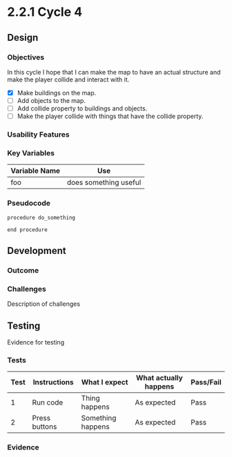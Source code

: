 # 2.2.1 Cycle 4

## Design

### Objectives

In this cycle I hope that I can make the map to have an actual structure and make the player collide and interact with it.

* [x] Make buildings on the map.
* [ ] Add objects to the map.
* [ ] Add collide property to buildings and objects.
* [ ] Make the player collide with things that have the collide property.

### Usability Features

### Key Variables

| Variable Name | Use                   |
| ------------- | --------------------- |
| foo           | does something useful |

### Pseudocode

```
procedure do_something
    
end procedure
```

## Development

### Outcome

### Challenges

Description of challenges

## Testing

Evidence for testing

### Tests

| Test | Instructions  | What I expect     | What actually happens | Pass/Fail |
| ---- | ------------- | ----------------- | --------------------- | --------- |
| 1    | Run code      | Thing happens     | As expected           | Pass      |
| 2    | Press buttons | Something happens | As expected           | Pass      |

### Evidence
